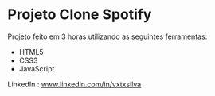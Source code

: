 # Projeto Clone Spotify

Projeto feito em 3 horas utilizando as seguintes ferramentas:

- HTML5
- CSS3
- JavaScript

LinkedIn : www.linkedin.com/in/vxtxsilva

